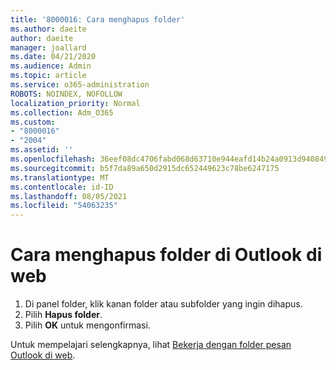 ```yaml
---
title: '8000016: Cara menghapus folder'
ms.author: daeite
author: daeite
manager: joallard
ms.date: 04/21/2020
ms.audience: Admin
ms.topic: article
ms.service: o365-administration
ROBOTS: NOINDEX, NOFOLLOW
localization_priority: Normal
ms.collection: Adm_O365
ms.custom:
- "8000016"
- "2004"
ms.assetid: ''
ms.openlocfilehash: 36eef08dc4706fabd068d63710e944eafd14b24a0913d9408496cffd2d0b0ca0
ms.sourcegitcommit: b5f7da89a650d2915dc652449623c78be6247175
ms.translationtype: MT
ms.contentlocale: id-ID
ms.lasthandoff: 08/05/2021
ms.locfileid: "54063235"
---
```

# <a name="how-to-delete-a-folder-in-outlook-on-the-web"></a>Cara menghapus folder di Outlook di web

1. Di panel folder, klik kanan folder atau subfolder yang ingin dihapus.
2. Pilih **Hapus folder**.
3. Pilih **OK** untuk mengonfirmasi.

Untuk mempelajari selengkapnya, lihat [Bekerja dengan folder pesan Outlook di web](https://support.office.com/article/ae0f10d6-54e7-4f29-acd3-78cdc3fdcb9f).


